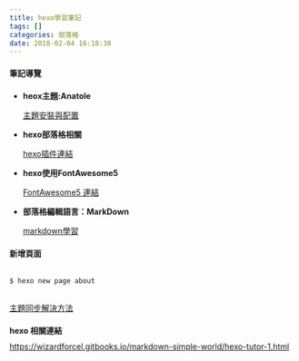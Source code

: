 ```yaml
---
title: hexo學習筆記
tags: []
categories: 部落格
date: 2018-02-04 16:18:38
---
```

<div class="tip">
 <i class="fas fa-user"></i>
  <i class="far fa-user"></i>
  <!--brand icon-->
  <i class="fab fa-github-square"></i>
<h4 style="margin-bottom:20px;margin-top:20px">筆記導覽</h4>
<ul>
<li>
<p><b>heox主題:Anatole</b></p>
<a href="https://github.com/Ben02/hexo-theme-Anatole/wiki">主題安裝與配置</a>
</li>
<li>
<p><b>hexo部落格相關</b></p>
<a href="https://hexo.io/plugins/">hexo插件連結</a>
</li>
<li>
<p><b>hexo使用FontAwesome5</b></p>
<a href="https://fontawesome.com/icons?d=gallery">FontAwesome5 連結</a>
</li>

<li>
<p><b>部落格編輯語言：MarkDown</b></p>
<a href="http://markdown.tw/">markdown學習</a>
</li>
</ul>
</div>

<h4>新增頁面</h4>
<pre>
<code>
$ hexo new page about
</code>
</pre>

<!-- <h4>Hexo主題push失敗：解決方法</h4>
<pre>
$ git submodule add git@github.com:change2hao/hexo-theme-anatole.git themes/anatole
$ git commit -am "refine UI"
$ git push origin develop
$ git submodule init // 这句很重要
$ git submodule update
</pre> -->
<a href="http://devtian.me/2015/03/17/blog-sync-solution/">主題同步解決方法</a>

<h4 style="margin-bottom:10px">hexo 相關連結</h4>
<a href="https://wizardforcel.gitbooks.io/markdown-simple-world/hexo-tutor-1.html">
https://wizardforcel.gitbooks.io/markdown-simple-world/hexo-tutor-1.html</a>